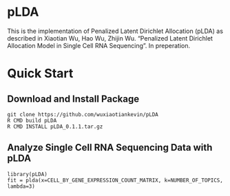 # pLDA

This is the implementation of Penalized Latent Dirichlet Allocation (pLDA) as described in Xiaotian Wu, Hao Wu, Zhijin Wu. “Penalized Latent Dirichlet Allocation Model in Single Cell RNA Sequencing”. In preperation.

# Quick Start

## Download and Install Package
```
git clone https://github.com/wuxiaotiankevin/pLDA
R CMD build pLDA
R CMD INSTALL pLDA_0.1.1.tar.gz
```

## Analyze Single Cell RNA Sequencing Data with pLDA
```
library(pLDA)
fit = plda(x=CELL_BY_GENE_EXPRESSION_COUNT_MATRIX, k=NUMBER_OF_TOPICS, lambda=3)
```
